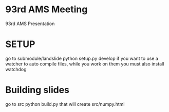 93rd AMS Meeting
================

93rd AMS Presentation

SETUP
=====
go to submodule/landslide
python setup.py develop
if you want to use a watcher to auto compile files, while you work on them 
you must also install watchdog


Building slides
===============
go to src
python build.py
that will create src/numpy.html

